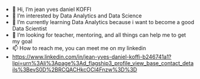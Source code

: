 - 👋 Hi, I’m jean yves daniel KOFFI 
- 👀 I’m interested by Data Analytics and Data Science
- 🌱 I’m currently learning Data Analytics because i want to become a good Data Scientist
- 💞️ I’m looking for teacher, mentoring, and all things can help me to get my goal
- 📫 How to reach me, you can meet me on my linkedin
- https://www.linkedin.com/in/jean-yves-daniel-koffi-b246741a1?lipi=urn%3Ali%3Apage%3Ad_flagship3_profile_view_base_contact_details%3BevS0D%2BRCQACHkcOCl4Fnzw%3D%3D

<!---
IamKOFFI/IamKOFFI is a ✨ special ✨ repository because its `README.md` (this file) appears on your GitHub profile.
You can click the Preview link to take a look at your changes.
--->
